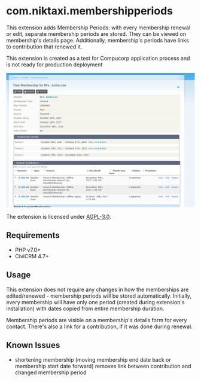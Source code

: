 # com.niktaxi.membershipperiods

This extension adds Membership Periods: with every membership renewal or edit, separate membership periods are stored. They can be viewed on membership's details page. Additionally, membership's periods have links to contribution that renewed it.

This extension is created as a test for Compucorp application process and is not ready for production deployment

![Screenshot](/images/screenshot.png) 


The extension is licensed under [AGPL-3.0](LICENSE.txt).

## Requirements

* PHP v7.0+
* CiviCRM 4.7+

## Usage

This extension does not require any changes in how the memberships are edited/renewed - membership periods will be stored automatically. Initially, every membership will have only one period (created during extension's installation) with dates copied from entire membership duration.

Membership periods are visible on a membership's details form for every contact. There's also a link for a contribution, if it was done during renewal.

## Known Issues

- shortening membership (moving membership end date back or membership start date forward) removes link between contribution and changed membership period
